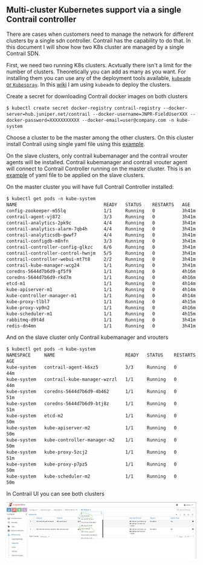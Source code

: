  ## Multi-cluster Kubernetes support via a single Contrail controller

There are cases when customers need to manage the network for different clusters by a single sdn controller. Contrail has the capability to do that. In this document I will show how two K8s cluster are managed by a single Contrail SDN.

First, we need two running K8s clusters. Acvtually there isn't a limit for the number of clusters. Theoretically you can add as many as you want. For installing them you can use any of the deployment tools available, [`kubeadm` or `Kubespray`](https://kubernetes.io/docs/setup/production-environment/tools/). In this [wiki](https://github.com/ovaleanu/Kubernetes/wiki/Installing-Kubernetes-with-Contrail) I am using `kubeadm` to deploy the clusters.

Create a secret for downloading Contrail docker images on both clusters

```
$ kubectl create secret docker-registry contrail-registry --docker-server=hub.juniper.net/contrail --docker-username=JNPR-FieldUserXXX --docker-password=XXXXXXXXXXX --docker-email=user@company.com -n kube-system
```

Choose a cluster to be the master among the other clusters. On this cluster install Contrail using single yaml file using this [example](https://github.com/ovaleanu/kubernetes/blob/master/single_yaml/contrail_single_multicluster.yaml).

On the slave clusters, only contrail kubemanager and the contrail vrouter agents will be installed. Contrail kubemanager and contrail vrouter agent will connect to Contrail Controller running on the master cluster.
This is an [example](https://github.com/ovaleanu/kubernetes/blob/master/single_yaml/contrail_single_slavecluster.yaml) of yaml file to be applied on the slave clusters.


 On the master cluster you will have full Contrail Controller installed:

 ```
$ kubectl get pods -n kube-system
NAME                                READY   STATUS    RESTARTS   AGE
config-zookeeper-m55lq              1/1     Running   0          3h41m
contrail-agent-vj872                3/3     Running   0          3h41m
contrail-analytics-2pk9c            4/4     Running   0          3h41m
contrail-analytics-alarm-7qb4h      4/4     Running   0          3h41m
contrail-analyticsdb-gwwf7          4/4     Running   0          3h41m
contrail-configdb-m8nfn             3/3     Running   0          3h41m
contrail-controller-config-glkzc    6/6     Running   0          3h41m
contrail-controller-control-hwnjm   5/5     Running   0          3h41m
contrail-controller-webui-mt7t8     2/2     Running   0          3h41m
contrail-kube-manager-wcg24         1/1     Running   0          3h41m
coredns-5644d7b6d9-gf5f9            1/1     Running   0          4h16m
coredns-5644d7b6d9-rkd7m            1/1     Running   0          4h16m
etcd-m1                             1/1     Running   0          4h14m
kube-apiserver-m1                   1/1     Running   0          4h14m
kube-controller-manager-m1          1/1     Running   0          4h14m
kube-proxy-tlbl7                    1/1     Running   0          4h15m
kube-proxy-vp9n2                    1/1     Running   0          4h16m
kube-scheduler-m1                   1/1     Running   0          4h15m
rabbitmq-d9t4d                      1/1     Running   0          3h41m
redis-dn4mn                         1/1     Running   0          3h41m
```

And on the slave cluster only Contrail kubemanager and vrouters

```
$ kubectl get pods -n kube-system
NAMESPACE     NAME                          READY   STATUS    RESTARTS   AGE
kube-system   contrail-agent-k6xz5          3/3     Running   0          44m
kube-system   contrail-kube-manager-wzrzl   1/1     Running   0          44m
kube-system   coredns-5644d7b6d9-4b462      1/1     Running   0          51m
kube-system   coredns-5644d7b6d9-btj8z      1/1     Running   0          51m
kube-system   etcd-m2                       1/1     Running   0          50m
kube-system   kube-apiserver-m2             1/1     Running   0          50m
kube-system   kube-controller-manager-m2    1/1     Running   0          50m
kube-system   kube-proxy-5zcj2              1/1     Running   0          51m
kube-system   kube-proxy-p7pz5              1/1     Running   0          50m
kube-system   kube-scheduler-m2             1/1     Running   0          50m
```

In Contrail UI you can see both clusters

![](https://github.com/ovaleanu/kubernetes/blob/master/images/k8s-image9.png)

